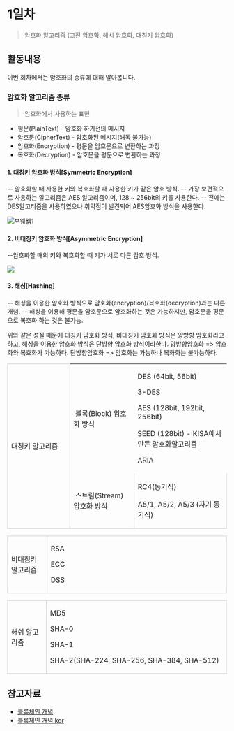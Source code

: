 # 1일차

> 암호화 알고리즘 (고전 암호학, 해시 암호화, 대칭키 암호화)

## 활동내용
이번 회차에서는 암호화의 종류에 대해 알아봅니다.

### 암호화 알고리즘 종류

> 암호화에서 사용하는 표현

* 평문(PlainText) - 암호화 하기전의 메시지
* 암호문(CipherText) - 암호화된 메시지(해독 불가능)
* 암호화(Encryption) - 평문을 암호문으로 변환하는 과정
* 복호화(Decryption) - 암호문을 평문으로 변환하는 과정

 #### 1. 대칭키 암호화 방식[Symmetric Encryption]

 -- 암호화할 때 사용한 키와 복호화할 때 사용한 키가 같은 암호 방식.
 -- 가장 보편적으로 사용하는 알고리즘은 AES 알고리즘이며, 128 ~ 256bit의 키를 사용한다.
 -- 전에는 DES알고리즘을 사용하였으나 취약점이 발견되어 AES암호화 방식을 사용한다.
 
 ![부웨웱1](https://t1.daumcdn.net/cfile/tistory/99835F465B960E4D25)

 #### 2. 비대칭키 암호화 방식[Asymmetric Encryption]

 --암호화할 때의 키와 복호화할 때 키가 서로 다른 암호 방식.
 
 ![](https://t1.daumcdn.net/cfile/tistory/9922B44D5B960E4D03)
 
 #### 3. 해싱[Hashing]
 
 -- 해싱을 이용한 암호화 방식으로 암호화(encryption)/복호화(decryption)과는 다른 개념.
 -- 해싱을 이용해 평문을 암호문으로 암호화하는 것은 가능하지만, 암호문을 평문으로 복호화 하는 것은 불가능.
 
 위와 같은 성질 때문에 대칭키 암호화 방식, 비대칭키 암호화 방식은 양방향 암호화라고 하고, 해싱을 이용한 암호화 방식은 단방향 암호화 방식이라한다.
 양방향암호화 => 암호화와 복호화가 가능하다.
 단방향암호화 => 암호화는 가능하나 복화화는 불가능하다.
 
 
 <table class="txc-table" width="864" cellspacing="0" cellpadding="0" border="0" style="border:none;border-collapse:collapse;;font-family:" 맑은="" 고딕",="" sans-serif;font-size:13px"=""><tbody><tr><td style="width: 126px; height: 48px; border-width: 1px; border-style: solid; border-color: rgb(204, 204, 204);" colspan="1" rowspan="2"><p>대칭키 알고리즘</p></td>
<td><p>&nbsp;블록(Block) 암호화 방식</p></td>
<td><p>DES (64bit, 56bit)</p><p>3-DES</p><p>AES (128bit, 192bit, 256bit)</p><p>SEED (128bit) - KISA에서 만든 암호화알고리즘</p><p>ARIA</p></td>
</tr>
<tr>
<td style="width: auto; height: 24px; border-bottom: 1px solid rgb(204, 204, 204); border-right: 1px solid rgb(204, 204, 204);"><p>&nbsp;스트림(Stream) 암호화 방식</p></td>
<td style="width: auto; height: 24px; border-bottom: 1px solid rgb(204, 204, 204); border-right: 1px solid rgb(204, 204, 204);" colspan="1"><p>RC4(동기식)</p><p>A5/1, A5/2, A5/3 (자기 동기식)</p></td>
</tr>
</tbody></table>


<table class="txc-table" cellspacing="0" cellpadding="0" border="0" style="border: none; border-collapse: collapse; width: auto;" 맑은="" 고딕",="" sans-serif;font-size:13px"=""><tbody><tr><td style="width: 126px; height: 24px; border-width: 1px; border-style: solid; border-color: rgb(204, 204, 204);"><p>비대칭키 알고리즘&nbsp;</p></td>
<td style="width: 738px; height: 24px; border-bottom: 1px solid rgb(204, 204, 204); border-right: 1px solid rgb(204, 204, 204); border-top: 1px solid rgb(204, 204, 204);"><p>RSA</p><p>ECC</p><p>DSS&nbsp;</p></td>
</tr>
</tbody></table>

<table class="txc-table" width="864" cellspacing="0" cellpadding="0" border="0" style="border:none;border-collapse:collapse;;font-family:" 맑은="" 고딕",="" sans-serif;font-size:13px"=""><tbody><tr><td style="width: 126px; height: 48px; border-width: 1px; border-style: solid; border-color: rgb(204, 204, 204);"><p>해쉬 알고리즘&nbsp;</p></td>
<td style="width: 737px; height: 48px; border-bottom: 1px solid rgb(204, 204, 204); border-right: 1px solid rgb(204, 204, 204); border-top: 1px solid rgb(204, 204, 204);"><p>MD5</p><p>SHA-0</p><p>SHA-1</p><p>SHA-2(SHA-224, SHA-256, SHA-384, SHA-512)</p></td>
</tr>
</tbody></table>
 


## 참고자료

- [블록체인 개념](https://blockgeeks.com/guides/what-is-blockchain-technology/)
- [블록체인 개념.kor](https://homoefficio.github.io/2017/11/19/%EB%B8%94%EB%A1%9D%EC%B2%B4%EC%9D%B8-%ED%95%9C-%EB%B2%88%EC%97%90-%EC%9D%B4%ED%95%B4%ED%95%98%EA%B8%B0/)
